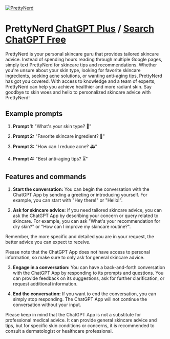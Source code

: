 
[![PrettyNerd](https://files.oaiusercontent.com/file-fxqlwl1CGzahlVLZDnkPGd7u?se=2123-10-20T05%3A55%3A12Z&sp=r&sv=2021-08-06&sr=b&rscc=max-age%3D31536000%2C%20immutable&rscd=attachment%3B%20filename%3DScreenshot%25202023-11-13%2520at%25208.30.19%25E2%2580%25AFAM.png&sig=q4X2geV2eyS3zPp3uWD2SPp7Ibd0jBMzkCNsU1rBXlw%3D)](https://chat.openai.com/g/g-hpiBmMm0T-prettynerd)

# PrettyNerd [ChatGPT Plus](https://chat.openai.com/g/g-hpiBmMm0T-prettynerd) / [Search ChatGPT Free](https://gptcall.net/index.html#/?search=PrettyNerd)

PrettyNerd is your personal skincare guru that provides tailored skincare advice. Instead of spending hours reading through multiple Google pages, simply text PrettyNerd for skincare tips and recommendations. Whether you're unsure about your skin type, looking for favorite skincare ingredients, seeking acne solutions, or wanting anti-aging tips, PrettyNerd has got you covered. With access to knowledge and a team of experts, PrettyNerd can help you achieve healthier and more radiant skin. Say goodbye to skin woes and hello to personalized skincare advice with PrettyNerd!

## Example prompts

1. **Prompt 1:** "What's your skin type? 🤔"

2. **Prompt 2:** "Favorite skincare ingredient? 🌱"

3. **Prompt 3:** "How can I reduce acne? 🚑"

4. **Prompt 4:** "Best anti-aging tips? ⏳"

## Features and commands

1. **Start the conversation:** You can begin the conversation with the ChatGPT App by sending a greeting or introducing yourself. For example, you can start with "Hey there!" or "Hello!".

2. **Ask for skincare advice:** If you need tailored skincare advice, you can ask the ChatGPT App by describing your concern or query related to skincare. For example, you can ask "What's your recommendation for dry skin?" or "How can I improve my skincare routine?".

Remember, the more specific and detailed you are in your request, the better advice you can expect to receive.

Please note that the ChatGPT App does not have access to personal information, so make sure to only ask for general skincare advice.

3. **Engage in a conversation:** You can have a back-and-forth conversation with the ChatGPT App by responding to its prompts and questions. You can provide feedback on its suggestions, ask for further clarification, or request additional information.

4. **End the conversation:** If you want to end the conversation, you can simply stop responding. The ChatGPT App will not continue the conversation without your input.

Please keep in mind that the ChatGPT App is not a substitute for professional medical advice. It can provide general skincare advice and tips, but for specific skin conditions or concerns, it is recommended to consult a dermatologist or healthcare professional.



